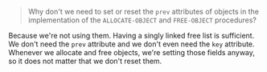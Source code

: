 > Why don't we need to set or reset the `prev` attributes of objects in the
> implementation of the `ALLOCATE-OBJECT` and `FREE-OBJECT` procedures?

Because we're not using them. Having a singly linked free list is sufficient.
We don't need the `prev` attribute and we don't even need the `key` attribute.
Whenever we allocate and free objects, we're setting those fields anyway, so
it does not matter that we don't reset them.
